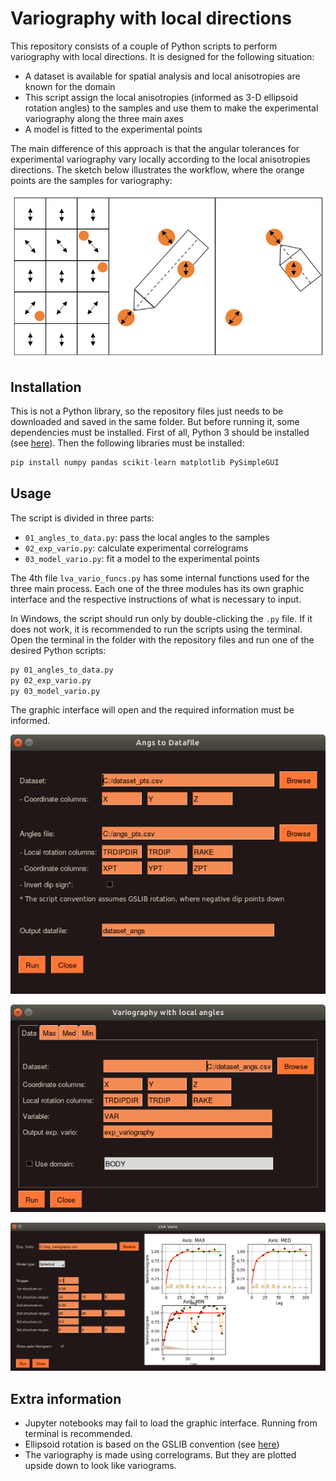 # Variography with local directions

This repository consists of a couple of Python scripts to perform variography with local directions. It is designed for the following situation:

* A dataset is available for spatial analysis and local anisotropies are known for the domain
* This script assign the local anisotropies (informed as 3-D ellipsoid rotation angles) to the samples and use them to make the experimental variography along the three main axes
* A model is fitted to the experimental points

The main difference of this approach is that the angular tolerances for experimental variography vary locally according to the local anisotropies directions. The sketch below illustrates the workflow, where the orange points are the samples for variography:

<p align="center">
  <img src="images/sketch.png">
</p>

## Installation

This is not a Python library, so the repository files just needs to be downloaded and saved in the same folder. But before running it, some dependencies must be installed. First of all, Python 3 should be installed (see [here](https://www.python.org/downloads/)). Then the following libraries must be installed:

```python
pip install numpy pandas scikit-learn matplotlib PySimpleGUI
```

## Usage

The script is divided in three parts:

* `01_angles_to_data.py`: pass the local angles to the samples
* `02_exp_vario.py`: calculate experimental correlograms
* `03_model_vario.py`: fit a model to the experimental points

The 4th file `lva_vario_funcs.py` has some internal functions used for the three main process. Each one of the three modules has its own graphic interface and the respective instructions of what is necessary to input.

In Windows, the script should run only by double-clicking the `.py` file. If it does not work, it is recommended to run the scripts using the terminal. Open the terminal in the folder with the repository files and run one of the desired Python scripts:

```bash
py 01_angles_to_data.py
py 02_exp_vario.py
py 03_model_vario.py
```

The graphic interface will open and the required information must be informed.

<p align="center">
  <img src="images/angs_to_data.png">
</p>

<p align="center">
  <img src="images/exp_vario.png">
</p>

<p align="center">
  <img src="images/model.png">
</p>

## Extra information

* Jupyter notebooks may fail to load the graphic interface. Running from terminal is recommended.
* Ellipsoid rotation is based on the GSLIB convention (see [here](http://www.ccgalberta.com/ccgresources/report06/2004-403-angle_rotations.pdf))
* The variography is made using correlograms. But they are plotted upside down to look like variograms.
